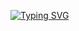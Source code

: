 [![Typing SVG](https://readme-typing-svg.demolab.com/?lines=First+line+of+text;Second+line+of+text)](https://git.io/typing-svg)

<!---
JORAMKE/JORAMKE is a ✨ special ✨ repository because its `README.md` (this file) appears on your GitHub profile.
You can click the Preview link to take a look at your changes.
--->
